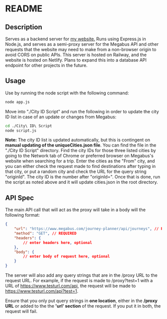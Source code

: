 
# README


## Description

Serves as a backend server for [my website.](https://www.rohanchugh.com/) Runs using Express.js in Node.js, and serves as a semi-proxy server for the Megabus API and other requests that the website may need to make from a non-browser origin to avoid CORS on public APIs. This server is hosted on Railway, and the website is hosted on Netlify. Plans to expand this into a database API endpoint for other projects in the future.

## Usage
Use by running the node script with the following command:
```bash
node app.js
```
Move into "./City ID Script" and run the following in order to update the city ID list in case of an update or changes from Megabus:
```bash
cd ./City\ ID\ Script
node script.js
```

**Note:** The city ID list is updated automatically, but this is contingent on **manual updating of the uniqueCities.json file**. You can find the file in the "./City ID Script" directory. Find the city IDs for those three listed cities by going to the Network tab of Chrome or preferred browser on Megabus's website when searching for a trip. Enter the cities as the "From" city, and you can either check the request made to find destinations after typing in that city, or put a random city and check the URL for the query string "originId". The city ID is the number after "originId=". Once that is done, run the script as noted above and it will update cities.json in the root directory.
## API Spec
The main API call that will act as the proxy will take in a body will the following format:
```json
{
    "url": "https://www.megabus.com/journey-planner/api/journeys", // REQUIRED
    "method": "GET", // REQUIRED
    "headers": {
        // enter headers here, optional
    },
    "body": {
        // enter body of request here, optional
    }
}
```
The server will also add any query strings that are in the /proxy URL to the request URL. For example, if the request is made to /proxy?test=1 with a URL of https://www.testurl.com/api, the request will be made to https://www.testurl.com/api?test=1. 

Ensure that you only put query strings in **one location**, either in the **/proxy URL** or added to the  the **'url' section** of the request. If you put it in both, the request will fail.
